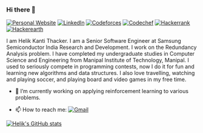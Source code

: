 ### Hi there 👋

[![Personal Website](https://img.shields.io/badge/-Personal%20Website-gray?style=for-the-badge)](https://thackerhelik.github.io/)
[![LinkedIn](https://img.shields.io/badge/LinkedIn-0077B5?style=for-the-badge&logo=linkedin&logoColor=white)](https://www.linkedin.com/in/helik-thacker-600937101/)
[![Codeforces](https://img.shields.io/badge/Codeforces-445f9d?style=for-the-badge&logo=Codeforces&logoColor=white)](https://codeforces.com/profile/hell_hacker)
[![Codechef](https://img.shields.io/badge/Codechef-%23B92B27.svg?&style=for-the-badge&logo=Codechef&logoColor=white)](https://www.codechef.com/users/hell_1997)
[![Hackerrank](https://img.shields.io/badge/-Hackerrank-2EC866?style=for-the-badge&logo=HackerRank&logoColor=white)](https://www.hackerrank.com/profile/hell_1997)
[![Hackerearth](https://img.shields.io/badge/HackerEarth-%232C3454.svg?&style=for-the-badge&logo=HackerEarth&logoColor=Blue)](https://www.hackerearth.com/@hell_hacker)

I am Helik Kanti Thacker. I am a Senior Software Engineer at Samsung Semiconductor India Research and Development. I work on the Redundancy Analysis problem. I have completed my undergraduate studies in Computer Science and Engineering from Manipal Institute of Technology, Manipal. I used to seriously compete in programming contests, now I do it for fun and learning new algorithms and data structures. I also love travelling, watching and playing soccer, and playing board and video games in my free time.


- 🔭 I’m currently working on applying reinforcement learning to various problems.

- 📫 How to reach me:   [![Gmail](https://img.shields.io/badge/Gmail-D14836?style=flat&logo=gmail&logoColor=white)](mailto:thackerhelik@gmail.com)

[![Helik's GitHub stats](https://github-readme-stats.vercel.app/api?username=thackerhelik&?count_private=true&show_icons=true&theme=radical)](https://github.com/thackerhelik/github-readme-stats)

<!--
**thackerhelik/thackerhelik** is a ✨ _special_ ✨ repository because its `README.md` (this file) appears on your GitHub profile.

Here are some ideas to get you started:

- 🔭 I’m currently working on ...
- 🌱 I’m currently learning ...
- 👯 I’m looking to collaborate on ...
- 🤔 I’m looking for help with ...
- 💬 Ask me about ...
- 📫 How to reach me: ...
- 😄 Pronouns: ...
- ⚡ Fun fact: ...
-->
